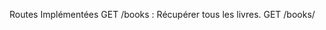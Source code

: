 Routes Implémentées
GET /books : Récupérer tous les livres.
GET /books/<title> : Récupérer un livre par titre.
POST /books : Ajouter un nouveau livre.
PUT /books/<title> : Mettre à jour les informations d'un livre.
DELETE /books/<title> : Supprimer un livre.
POST /books/<title>/borrow : Emprunter un livre.
POST /books/<title>/return : Retourner un livre.

##Utilisation de l'API
POST /books
Ajouter un nouveau livre.

Requête :

json
{
"title": "Le Seigneur des Anneaux",
"author": "J.R.R. Tolkien",
"publication_year": 1954,
"genre": "Fantasy"
}

##Principes de Programmation Orientée Objet (POO)

La classe Book encapsule les informations et les comportements associés à un livre, et la classe BookService gère les opérations courantes sur les livres. L'API offre des routes pour toutes les opérations de gestion de livres, ainsi que des fonctionnalités comme l'emprunt et le retour.

Cette API est construite autour de la classe Book, qui encapsule les informations et les comportements d'un livre. Voici quelques exemples de principes de POO appliqués :

Encapsulation : Les attributs d'un livre, comme le titre, l'auteur, et la disponibilité, sont regroupés au sein de la classe Book.

Méthodes : La classe Book définit des méthodes comme borrow() (emprunter un livre) et return_book() (retourner un livre), qui manipulent directement les attributs d'instance.

Abstraction : L'utilisateur de l'API ne voit que les résultats des opérations (par exemple, emprunter ou retourner un livre), tandis que les détails de l'implémentation sont cachés dans les méthodes de la classe.



Contenu Front : 



# Getting Started with Create React App

This project was bootstrapped with [Create React App](https://github.com/facebook/create-react-app).

## Available Scripts

In the project directory, you can run:

### `npm start`

Runs the app in the development mode.\
Open [http://localhost:3000](http://localhost:3000) to view it in your browser.

The page will reload when you make changes.\
You may also see any lint errors in the console.

### `npm test`

Launches the test runner in the interactive watch mode.\
See the section about [running tests](https://facebook.github.io/create-react-app/docs/running-tests) for more information.

### `npm run build`

Builds the app for production to the `build` folder.\
It correctly bundles React in production mode and optimizes the build for the best performance.

The build is minified and the filenames include the hashes.\
Your app is ready to be deployed!

See the section about [deployment](https://facebook.github.io/create-react-app/docs/deployment) for more information.

### `npm run eject`

**Note: this is a one-way operation. Once you `eject`, you can't go back!**

If you aren't satisfied with the build tool and configuration choices, you can `eject` at any time. This command will remove the single build dependency from your project.

Instead, it will copy all the configuration files and the transitive dependencies (webpack, Babel, ESLint, etc) right into your project so you have full control over them. All of the commands except `eject` will still work, but they will point to the copied scripts so you can tweak them. At this point you're on your own.

You don't have to ever use `eject`. The curated feature set is suitable for small and middle deployments, and you shouldn't feel obligated to use this feature. However we understand that this tool wouldn't be useful if you couldn't customize it when you are ready for it.

## Learn More

You can learn more in the [Create React App documentation](https://facebook.github.io/create-react-app/docs/getting-started).

To learn React, check out the [React documentation](https://reactjs.org/).

### Code Splitting

This section has moved here: [https://facebook.github.io/create-react-app/docs/code-splitting](https://facebook.github.io/create-react-app/docs/code-splitting)

### Analyzing the Bundle Size

This section has moved here: [https://facebook.github.io/create-react-app/docs/analyzing-the-bundle-size](https://facebook.github.io/create-react-app/docs/analyzing-the-bundle-size)

### Making a Progressive Web App

This section has moved here: [https://facebook.github.io/create-react-app/docs/making-a-progressive-web-app](https://facebook.github.io/create-react-app/docs/making-a-progressive-web-app)

### Advanced Configuration

This section has moved here: [https://facebook.github.io/create-react-app/docs/advanced-configuration](https://facebook.github.io/create-react-app/docs/advanced-configuration)

### Deployment

This section has moved here: [https://facebook.github.io/create-react-app/docs/deployment](https://facebook.github.io/create-react-app/docs/deployment)

### `npm run build` fails to minify

This section has moved here: [https://facebook.github.io/create-react-app/docs/troubleshooting#npm-run-build-fails-to-minify](https://facebook.github.io/create-react-app/docs/troubleshooting#npm-run-build-fails-to-minify)
